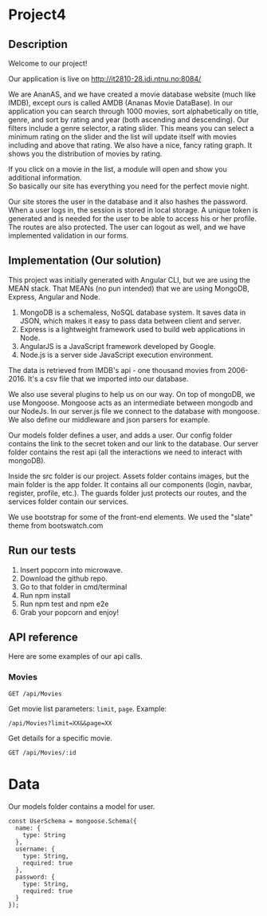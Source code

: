 # Project4

## Description
Welcome to our project! 

Our application is live on http://it2810-28.idi.ntnu.no:8084/ 

We are AnanAS, and we have created a movie database website (much like IMDB), except ours is called AMDB (Ananas Movie DataBase).
In our application you can search through 1000 movies, sort alphabetically on title, genre, and sort by rating and year (both ascending and descending).
Our filters include a genre selector, a rating slider. This means you can select a minimum rating on the slider and the list will update itself
with movies including and above that rating. We also have a nice, fancy rating graph. It shows you the distribution of movies by rating. 

If you click on a movie in the list, a module will open and show you additional information.  
So basically our site has everything you need for the perfect movie night.  

Our site stores the user in the database and it also hashes the password.
When a user logs in, the session is stored in local storage. A unique token is generated and is needed for the user to be able to
access his or her profile. The routes are also protected. The user can logout as well, and we have implemented validation in our forms.

## Implementation (Our solution)
This project was initially generated with Angular CLI, but we are using the MEAN stack.
That MEANs (no pun intended) that we are using MongoDB, Express, Angular and Node.

1. MongoDB is a schemaless, NoSQL database system. It saves data in JSON, which makes it easy to pass data between client and server.
2. Express is a lightweight framework used to build web applications in Node. 
3. AngularJS is a JavaScript framework developed by Google.
4. Node.js is a server side JavaScript execution environment.

The data is retrieved from IMDB's api - one thousand movies from 2006-2016. It's a csv file that we imported into our database. 

We also use several plugins to help us on our way.
On top of mongoDB, we use Mongoose. Mongoose acts as an intermediate between mongodb and our NodeJs. 
In our server.js file we connect to the database with mongoose. We also define our middleware and json parsers for example. 

Our models folder defines a user, and adds a user. 
Our config folder contains the link to the secret token and our link to the database. 
Our server folder contains the rest api (all the interactions we need to interact with mongoDB). 

Inside the src folder is our project. Assets folder contains images, but the main folder is the app folder.
It contains all our components (login, navbar, register, profile, etc.). 
The guards folder just protects our routes, and the services folder contain our services. 

We use bootstrap for some of the front-end elements. We used the "slate" theme from bootswatch.com  


## Run our tests
  1. Insert popcorn into microwave.
  2. Download the github repo. 
  2. Go to that folder in cmd/terminal
  3. Run npm install
  4. Run npm test and npm e2e
  5. Grab your popcorn and enjoy!
  
## API reference 

Here are some examples of our api calls. 
### Movies
```
GET /api/Movies
```  
Get movie list
parameters:
`limit`, `page`.
Example:
```  
/api/Movies?limit=XX&&page=XX
```
Get details for a specific movie.
``` 
GET /api/Movies/:id
```


# Data
Our models folder contains a model for user.
````
const UserSchema = mongoose.Schema({
  name: {
    type: String
  },
  username: {
    type: String,
    required: true
  },
  password: {
    type: String,
    required: true
  }
});
````


